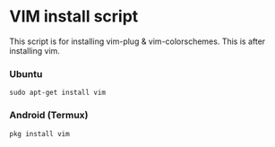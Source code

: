 # VIM install script
This script is for installing vim-plug & vim-colorschemes. This is after installing vim.
### Ubuntu
```
sudo apt-get install vim
```

### Android (Termux)
```
pkg install vim
```
